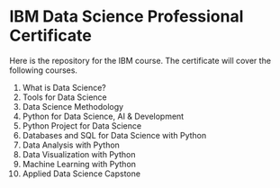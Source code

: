 # IBM Data Science Professional Certificate

Here is the repository for the IBM course. The certificate will cover the following courses.

1.  What is Data Science?
2.  Tools for Data Science
3.  Data Science Methodology
4.  Python for Data Science, AI & Development
5.  Python Project for Data Science
6.  Databases and SQL for Data Science with Python
7.  Data Analysis with Python
8.  Data Visualization with Python
9.  Machine Learning with Python
10.  Applied Data Science Capstone

